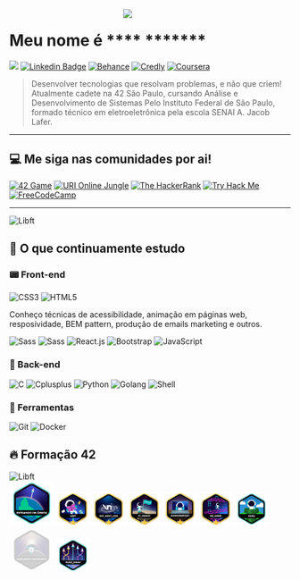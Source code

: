 <img align="right" src="https://media1.giphy.com/media/IbClV7Qc9SMOFSO2Bc/giphy.gif?cid=ecf05e47g5j2hccaqmp3w95gti2lao5x0jq9xkvtkujno5uw&rid=giphy.gif" width="300"/>
<Span>
  
# Meu nome é **** *******
![](https://komarev.com/ghpvc/?username=threeDP&color=blue&style=flat-square)
[![Linkedin Badge](https://img.shields.io/badge/-Linkedin-0a66c2?style=flat-square&logo=Linkedin&logoColor=white)](https://www.linkedin.com/in/davypaulinodsd/)
[![Behance](https://img.shields.io/badge/-Behance-0a66c2?style=flat-square&logo=Behance&logoColor=white)](https://www.behance.net/Davy_Paulino)
[![Credly](https://img.shields.io/badge/Credly-certificates-0a66c2?style=flat-square&logo=credly&logoColor=white)](https://www.credly.com/users/davy-paulino/badges)
[![Coursera](https://img.shields.io/badge/Coursera-certificates-0a66c2?style=flat-square&logo=coursera&logoColor=white)](https://www.coursera.org/user/5e0b1e4a535e2994f39cc2e9fd2fe35d)
> Desenvolver tecnologias que resolvam problemas, e não que criem!
Atualmente cadete na 42 São Paulo, cursando Análise e Desenvolvimento de Sistemas Pelo Instituto Federal de São Paulo, formado técnico em eletroeletrônica pela escola SENAI A. Jacob Lafer.
***

## :computer: Me siga nas comunidades por ai!
[![42 Game](https://img.shields.io/badge/Game-profile-0a66c2?style=flat-square&logo=42&logoColor=white)](https://game.42sp.org.br/cadet/dapaulin)
[![URI Online Jungle](https://img.shields.io/badge/URI-Online%20Jungle-10BF21?style=flat-square&logo)](https://www.urionlinejudge.com.br/judge/pt/profile/529449)
[![The HackerRank](https://img.shields.io/badge/HackerRank-Interview%20Preparation-10BF21?style=flat-square&logo)](https://www.hackerrank.com/davy_paulino)
[![Try Hack Me](https://img.shields.io/badge/TryHackMe-Cyber%20Security%20Training-10BF21?style=flat-square&logo)](https://tryhackme.com/p/threedp.png)
[![FreeCodeCamp](https://img.shields.io/badge/FreeCodeCamp-Organization-10BF21?style=flat-square&logo)](https://www.freecodecamp.org/Threedp)
***
<div align="start">
  <img src="https://github-readme-stats.vercel.app/api/top-langs/?username=threedp&layout=compact&theme=tokyonight" alt="Libft" height="150em">
 </div>
 
## :floppy_disk: O que continuamente estudo
  
### :pager: Front-end
<img alt="CSS3" src="https://img.shields.io/badge/CSS3-advanced-10BF21?style=flat-square&logo=css3&logoColor=white" />
<img alt="HTML5" src="https://img.shields.io/badge/HTML5-advanced-10BF21?style=flat-square&logo=html5&logoColor=white" />
<p>Conheço técnicas de acessibilidade, animação em páginas web, resposividade, BEM pattern, produção de emails marketing e outros.</p>
  
<img alt="Sass" src="https://img.shields.io/badge/Sass-intermediate-F3333a?style=flat-square&logo=sass&logoColor=white" />
<img alt="Sass" src="https://img.shields.io/badge/JQuery-intermediate-F3333a?style=flat-square&logo=jquery&logoColor=white" />
<img alt="React.js" src="https://img.shields.io/badge/React.js-intermediate-F3333a?style=flat-square&logo=React&logoColor=white" />
<img alt="Bootstrap" src="https://img.shields.io/badge/Bootstrap-intermediate-F3333a?style=flat-square&logo=bootstrap&logoColor=white" />
<img alt="JavaScript" src="https://img.shields.io/badge/JavaScript-intermediate-f3333a?style=flat-square&logo=javascript&logoColor=white" />

### :abacus: Back-end
<img alt="C" src="https://img.shields.io/badge/C_language-intermediate-F3333a?style=flat-square&logo=c&logoColor=white" />
<img alt="Cplusplus" src="https://img.shields.io/badge/CPlusPlus-intermediate-f3333a?style=flat-square&logo=cpp&logoColor=white" />
<img alt="Python" src="https://img.shields.io/badge/Python-intermediate-f3333a?style=flat-square&logo=python&logoColor=white" />
<img alt="Golang" src="https://img.shields.io/badge/Golang-Basic-F2CB05?style=flat-square&logo=Go&logoColor=white" />
<img alt="Shell" src="https://img.shields.io/badge/Shell-Basic-F2CB05?style=flat-square&logo=sh&logoColor=white" />

### :paperclip: Ferramentas
<img alt="Git" src="https://img.shields.io/badge/Git-intermediate-f3333a?style=flat-square&logo=Git&logoColor=white" />
<img alt="Docker" src="https://img.shields.io/badge/Docker-Basic-F2CB05?style=flat-square&logo=Docker&logoColor=white" />

## :fire: Formação 42

<div align="start">
  <img src="https://badge42.vercel.app/api/v2/cl9hhx9hp00400gmjtv4jf33f/stats?cursusId=21&coalitionId=piscine" alt="Libft" height="150em">
 </div>
 
<div align="start" >
    <img src="https://raw.githubusercontent.com/ThreeDP/ThreeDP/main/imgs/phase_onem.png" alt="phase one" width="80" height="80">
  <a href="https://github.com/ThreeDP/Libft" target="_blank" style="text-decoration: none">
    <img src="https://raw.githubusercontent.com/ThreeDP/Libft/main/imgs/libftm.png" alt="Libft" width="60" height="60">
  </a>
  <a href="https://github.com/ThreeDP/get_next_line" target="_blank" style="text-decoration: none">
    <img src="https://raw.githubusercontent.com/ThreeDP/ThreeDP/main/imgs/get_next_linem.png" alt="Get Next Line" width="60" height="60">
  </a>
  <a href="https://github.com/ThreeDP/ft_printf" target="_blank" style="text-decoration: none">
    <img src="https://raw.githubusercontent.com/ThreeDP/ThreeDP/main/imgs/ft_printfm.png" alt="Printf" width="60" height="60">
  </a>
  <a href="https://github.com/ThreeDP/Born2BeRoot" target="_blank" style="text-decoration: none">
    <img src="https://raw.githubusercontent.com/ThreeDP/ThreeDP/main/imgs/born2beroot.png" alt="Born2BeRoot" width="60" height="60">
  </a>
  <a href="https://github.com/ThreeDP/so_long" target="_blank" style="text-decoration: none">
    <img src="https://raw.githubusercontent.com/ThreeDP/ThreeDP/main/imgs/so_longm.png" alt="So Long" width="60" height="60">
  </a>
  <a href="https://github.com/ThreeDP/pipex" target="_blank" style="text-decoration: none">
    <img src="https://raw.githubusercontent.com/ThreeDP/ThreeDP/main/imgs/pipexm.png" alt="Pipex" width="60" height="60">
  </a>
</div>

<div align="start" >
    <img src="https://raw.githubusercontent.com/ThreeDP/ThreeDP/main/imgs/phase_twom.png" alt="phase two" width="80" height="80" style="opacity: 0.2">
  <a href="https://github.com/ThreeDP/push_swap" target="_blank" style="text-decoration: none">
    <img src="https://raw.githubusercontent.com/ThreeDP/ThreeDP/main/imgs/push_swapm.png" alt="Push Swap" width="60" height="60">
  </a>
</div>
